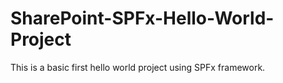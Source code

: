 # SharePoint-SPFx-Hello-World-Project
This is a basic first hello world project using SPFx framework.

